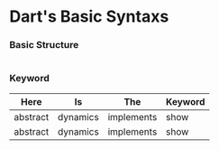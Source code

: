 # Dart's Basic Syntaxs

### Basic Structure
```dart

```
### Keyword

| Here | Is | The | Keyword |
| --- | --- | --- | --- |
| abstract | dynamics | implements | show |
| abstract | dynamics | implements | show |



```dart

```
